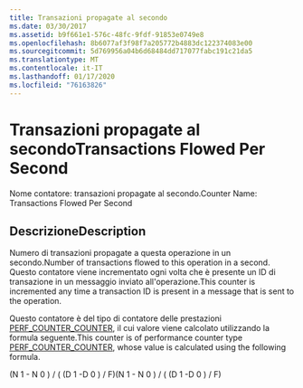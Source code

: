 ```yaml
---
title: Transazioni propagate al secondo
ms.date: 03/30/2017
ms.assetid: b9f661e1-576c-48fc-9fdf-91853e0749e8
ms.openlocfilehash: 8b6077af3f98f7a205772b4883dc122374083e00
ms.sourcegitcommit: 5d769956a04b6d68484dd717077fabc191c21da5
ms.translationtype: MT
ms.contentlocale: it-IT
ms.lasthandoff: 01/17/2020
ms.locfileid: "76163826"
---
```

# <a name="transactions-flowed-per-second"></a><span data-ttu-id="2a23b-102">Transazioni propagate al secondo</span><span class="sxs-lookup"><span data-stu-id="2a23b-102">Transactions Flowed Per Second</span></span>
<span data-ttu-id="2a23b-103">Nome contatore: transazioni propagate al secondo.</span><span class="sxs-lookup"><span data-stu-id="2a23b-103">Counter Name:  Transactions Flowed Per Second</span></span>  
  
## <a name="description"></a><span data-ttu-id="2a23b-104">Descrizione</span><span class="sxs-lookup"><span data-stu-id="2a23b-104">Description</span></span>  
 <span data-ttu-id="2a23b-105">Numero di transazioni propagate a questa operazione in un secondo.</span><span class="sxs-lookup"><span data-stu-id="2a23b-105">Number of transactions flowed to this operation in a second.</span></span> <span data-ttu-id="2a23b-106">Questo contatore viene incrementato ogni volta che è presente un ID di transazione in un messaggio inviato all'operazione.</span><span class="sxs-lookup"><span data-stu-id="2a23b-106">This counter is incremented any time a transaction ID is present in a message that is sent to the operation.</span></span>  
  
 <span data-ttu-id="2a23b-107">Questo contatore è del tipo di contatore delle prestazioni [PERF_COUNTER_COUNTER](https://docs.microsoft.com/previous-versions/windows/it-pro/windows-server-2003/cc740048(v=ws.10)), il cui valore viene calcolato utilizzando la formula seguente.</span><span class="sxs-lookup"><span data-stu-id="2a23b-107">This counter is of performance counter type [PERF_COUNTER_COUNTER](https://docs.microsoft.com/previous-versions/windows/it-pro/windows-server-2003/cc740048(v=ws.10)), whose value is calculated using the following formula.</span></span>  
  
 <span data-ttu-id="2a23b-108">(N 1 - N 0 ) / ( (D 1 -D 0 ) / F)</span><span class="sxs-lookup"><span data-stu-id="2a23b-108">(N 1 - N 0 ) / ( (D 1 -D 0 ) / F)</span></span>

